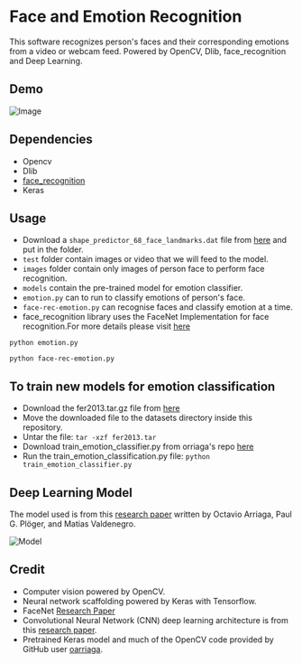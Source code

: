 # Face and Emotion Recognition
This software recognizes person's faces and their corresponding emotions from a video or webcam feed. Powered by OpenCV, Dlib, face_recognition and Deep Learning.

## Demo
![Image](https://user-images.githubusercontent.com/22372476/47372515-920f0180-d707-11e8-9ba5-d3f51020958a.gif)


## Dependencies
- Opencv
- Dlib
- [face_recognition](https://github.com/ageitgey/face_recognition)
- Keras

## Usage
- Download a `shape_predictor_68_face_landmarks.dat` file from [here](https://drive.google.com/open?id=1hyDn8eJ5yaTVkMgdKGmoFIn48zwdvIkg) and put in the folder.
- `test` folder contain images or video that we will feed to the model.
- `images` folder contain only images of person face to perform face recognition.
- `models` contain the pre-trained model for emotion classifier.
- `emotion.py` can to run to classify emotions of person's face.
- `face-rec-emotion.py` can recognise faces and classify emotion at a time.
- face_recognition library uses the FaceNet Implementation for face recognition.For more details please visit [here](https://github.com/ageitgey/face_recognition)

`python emotion.py`

`python face-rec-emotion.py`


## To train new models for emotion classification

- Download the fer2013.tar.gz file from [here](https://www.kaggle.com/c/challenges-in-representation-learning-facial-expression-recognition-challenge/data)
- Move the downloaded file to the datasets directory inside this repository.
- Untar the file:
`tar -xzf fer2013.tar`
- Download train_emotion_classifier.py from orriaga's repo [here](https://github.com/oarriaga/face_classification/blob/master/src/train_emotion_classifier.py)
- Run the train_emotion_classification.py file:
`python train_emotion_classifier.py`

## Deep Learning Model

The model used is from this [research paper](https://github.com/oarriaga/face_classification/blob/master/report.pdf) written by Octavio Arriaga, Paul G. Plöger, and Matias Valdenegro.

![Model](https://i.imgur.com/vr9yDaF.png?1)

## Credit

* Computer vision powered by OpenCV.
* Neural network scaffolding powered by Keras with Tensorflow.
* FaceNet [Research Paper](https://arxiv.org/pdf/1503.03832.pdf)
* Convolutional Neural Network (CNN) deep learning architecture is from this [research paper](https://github.com/oarriaga/face_classification/blob/master/report.pdf).
* Pretrained Keras model and much of the OpenCV code provided by GitHub user [oarriaga](https://github.com/oarriaga).
